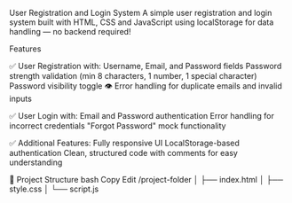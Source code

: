 User Registration and Login System
A simple user registration and login system built with HTML, CSS and JavaScript using localStorage for data handling — no backend required!

 Features

✅ User Registration with:
Username, Email, and Password fields
Password strength validation (min 8 characters, 1 number, 1 special character)
Password visibility toggle 👁️
Error handling for duplicate emails and invalid inputs

✅ User Login with:
Email and Password authentication
Error handling for incorrect credentials
"Forgot Password" mock functionality

✅ Additional Features:
Fully responsive UI
LocalStorage-based authentication
Clean, structured code with comments for easy understanding

📂 Project Structure
bash
Copy
Edit
/project-folder
│   ├── index.html
│   ├── style.css
│   └── script.js
